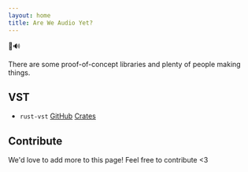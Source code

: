 ```yaml
---
layout: home
title: Are We Audio Yet?
---
```


🦀🔊

There are some proof-of-concept libraries and plenty of people making things.

## VST

- `rust-vst` [GitHub](https://github.com/rust-dsp/rust-vst/) [Crates](https://crates.io/crates/vst)

## Contribute

We'd love to add more to this page! Feel free to contribute <3
